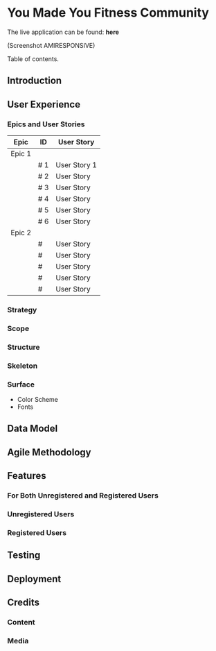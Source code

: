 # You Made You Fitness Community

The live application can be found: **here**

(Screenshot AMIRESPONSIVE)

Table of contents.

## Introduction

## User Experience

### Epics and User Stories

| Epic | ID | User Story |
| --- | ----------- | ----------- |
| Epic 1 |     |     |
|  | # 1 | User Story 1|
|  | # 2 | User Story |
|  | # 3 | User Story |
|  | # 4 | User Story |
|  | # 5 | User Story |
|  | # 6 | User Story |
| Epic 2 |     |     |
|  | #  | User Story |
|  | #  | User Story |
|  | #  | User Story |
|  | #  | User Story |
|  | #  | User Story |

### Strategy

### Scope

### Structure

### Skeleton

### Surface

- Color Scheme
- Fonts

## Data Model

## Agile Methodology

## Features

### For Both Unregistered and Registered Users

### Unregistered Users

### Registered Users

## Testing

## Deployment

## Credits

### Content

### Media
